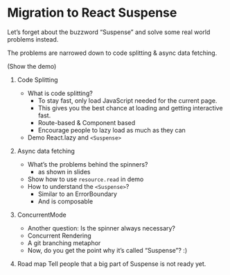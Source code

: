 # Migration to React Suspense

Let’s forget about the buzzword “Suspense” and solve some real world problems instead.

The problems are narrowed down to code splitting & async data fetching.

(Show the demo)

1. Code Splitting
	* What is code splitting?
		* To stay fast, only load JavaScript needed for the current page.
		* This gives you the best chance at loading and getting interactive fast.
		* Route-based & Component based
		* Encourage people to lazy load as much as they can
	* Demo React.lazy and `<Suspense>`

2. Async data fetching
	* What’s the problems behind the spinners?
		* as shown in slides
	* Show how to use `resource.read` in demo
	* How to understand the `<Suspense>`?
		* Similar to an ErrorBoundary
		* And is composable

3. ConcurrentMode
	* Another question: Is the spinner always necessary?
	* Concurrent Rendering
	* A git branching metaphor
	* Now, do you get the point why it’s called “Suspense”? :)

4. Road map
Tell people that a big part of Suspense is not ready yet.
